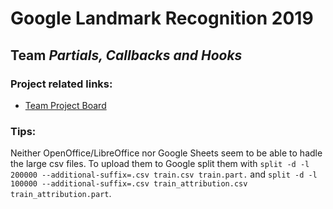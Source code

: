 # Google Landmark Recognition 2019 
## Team *Partials, Callbacks and Hooks*

### Project related links:

* [Team Project Board](https://github.com/users/omaerz/projects/1)




### Tips: 

Neither OpenOffice/LibreOffice nor Google Sheets seem to be able to hadle the large csv files. To upload them to Google split them with `split -d -l 200000 --additional-suffix=.csv train.csv train.part.` and `split -d -l 100000 --additional-suffix=.csv train_attribution.csv train_attribution.part`.

